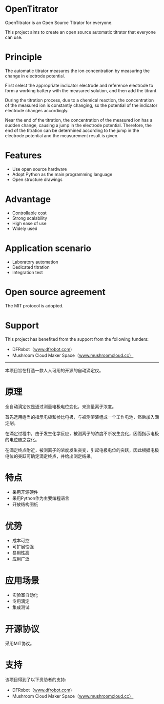 # OpenTitrator
OpenTitrator is an Open Source Titrator for everyone.

This project aims to create an open source automatic titrator that everyone can use.

# Principle
The automatic titrator measures the ion concentration by measuring the change in electrode potential.

First select the appropriate indicator electrode and reference electrode to form a working battery with the measured solution, and then add the titrant.

During the titration process, due to a chemical reaction, the concentration of the measured ion is constantly changing, so the potential of the indicator electrode changes accordingly.

Near the end of the titration, the concentration of the measured ion has a sudden change, causing a jump in the electrode potential. Therefore, the end of the titration can be determined according to the jump in the electrode potential and the measurement result is given.
# Features
* Use open source hardware
* Adopt Python as the main programming language
* Open structure drawings
# Advantage
* Controllable cost
* Strong scalability
* High ease of use
* Widely used
# Application scenario
* Laboratory automation
* Dedicated titration
* Integration test

# Open source agreement
The MIT protocol is adopted.
# Support
This project has benefited from the support from the following funders:

* DFRobot（www.dfrobot.com)
* Mushroom Cloud Maker Space（www.mushroomcloud.cc）

---
本项目旨在打造一款人人可用的开源的自动滴定仪。
# 原理
全自动滴定仪是通过测量电极电位变化，来测量离子浓度。

首先选用适当的指示电极和参比电极，与被测溶液组成一个工作电池，然后加入滴定剂。

在滴定过程中，由于发生化学反应，被测离子的浓度不断发生变化，因而指示电极的电位随之变化。

在滴定终点附近，被测离子的浓度发生突变，引起电极电位的突跃，因此根据电极电位的突跃可确定滴定终点，并给出测定结果。


# 特点
* 采用开源硬件
* 采用Python作为主要编程语言
* 开放结构图纸
# 优势
* 成本可控
* 可扩展性强
* 易用性高
* 应用广泛
# 应用场景
* 实验室自动化
* 专用滴定
* 集成测试

# 开源协议
采用MIT协议。

# 支持
该项目得到了以下资助者的支持:

* DFRobot（www.dfrobot.com)
* Mushroom Cloud Maker Space（www.mushroomcloud.cc）


